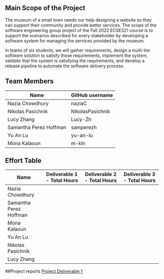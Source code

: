 ## Main Scope of the Project
The museum of a small town needs our help designing a website so they can support their community and provide better services. The scope of the software engineering group project of the Fall 2022 ECSE321 course is to support the scenarios described for every stakeholder by developing a software system for managing the services provided by the museum.

In teams of six students, we will gather requirements, design a multi-tier software solution to satisfy those requirements, implement the system, validate that the system is satisfying the requirements, and develop a release pipeline to automate the software delivery process.

## Team Members

| Name          | GitHub username |
| ------------- | --------------- |
| Nazia Chowdhury | naziaC             |
| Nikolas Pasichnik | NikolasPasichnik|
| Lucy Zhang | Lucy-Zh |
| Samantha Perez Hoffman| samperezh   |
| Yu An Lu | yu-an-lu             |
| Mona Kalaoun  | m-kln             |

## Effort Table 

| Name          | Deliverable 1 - Total Hours | Deliverable 2 - Total Hours | Deliverable 3 - Total Hours |
| ------------- | --------------- |--------------- |--------------- |
| Nazia Chowdhury ||||
| Samantha Perez Hoffman||||
| Mona Kalaoun  ||||
| Yu An Lu ||||
| Nikolas Pasichnik ||||
| Lucy Zhang ||||

##Project reports
[Project Deliverable 1](https://github.com/McGill-ECSE321-Fall2022/project-group-13/wiki/Sprint-1#meeting-minutes)
